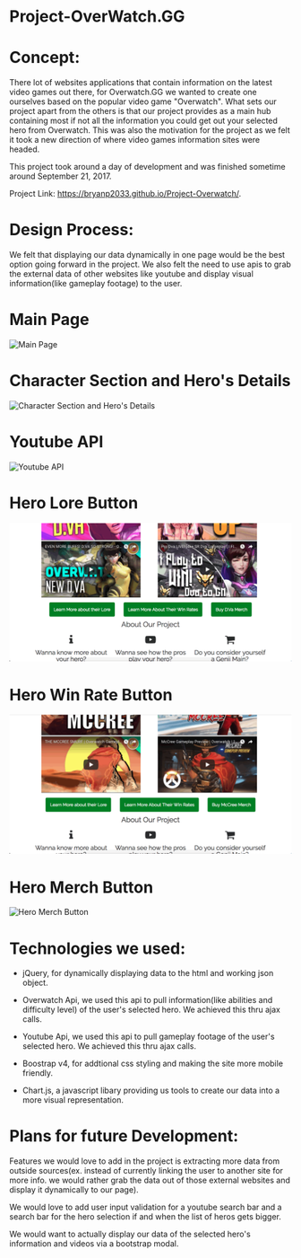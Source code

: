 # Project-OverWatch.GG

# Concept:

There lot of websites applications that contain information on the latest video games out there, for Overwatch.GG we wanted to create one ourselves based on the popular video game "Overwatch". What sets our project apart from the others is that our project provides as a main hub containing most if not all the information you could get out your selected hero from Overwatch. This was also the motivation for the project as we felt it took a new direction of where video games information sites were headed.

This project took around a day of development and was finished sometime around September 21, 2017.

Project Link: https://bryanp2033.github.io/Project-Overwatch/.

# Design Process:

We felt that displaying our data dynamically in one page would be the best option going forward in the project. We also felt the need to use apis to grab the external data of other websites like youtube and display visual information(like gameplay footage) to the user.

# Main Page
![Main Page](/gifs/main-page.gif "Main Page")

# Character Section and Hero's Details
![Character Section and Hero's Details](/gifs/Character.gif "Character Section and Hero's Details")

# Youtube API
![Youtube API](/gifs/youtube.gif "Youtube API")

# Hero Lore Button
![Hero Lore Button](/gifs/hero-lore.gif "Hero Lore Button")

# Hero Win Rate Button
![Hero Win Rate Button](/gifs/win-rate.gif "Hero Win Rate Button")

# Hero Merch Button
![Hero Merch Button](/gifs/hero-merch.gif "Hero Merch Button")

# Technologies we used:

- jQuery, for dynamically displaying data to the html and working json object.

- Overwatch Api, we used this api to pull information(like abilities and difficulty level) of the user's selected hero. We achieved this thru ajax calls.

- Youtube Api, we used this api to pull gameplay footage of the user's selected hero. We achieved this thru ajax calls.

- Boostrap v4, for addtional css styling and making the site more mobile friendly.

- Chart.js, a javascript libary providing us tools to create our data into a more visual representation.

# Plans for future Development:

Features we would love to add in the project is extracting more data from outside sources(ex. instead of currently linking the user to another site for more info. we would rather grab the data out of those external websites and display it dynamically to our page).

We would love to add user input validation for a youtube search bar and a search bar for the hero selection if and when the list of heros gets bigger.

We would want to actually display our data of the selected hero's information and videos via a bootstrap modal.





